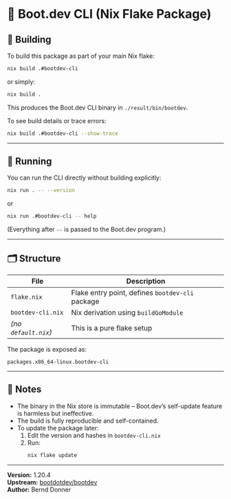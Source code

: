 # 🧰 Boot.dev CLI (Nix Flake Package)

## 🧱 Building

To build this package as part of your main Nix flake:

```sh
nix build .#bootdev-cli
```

or simply:

```sh
nix build .
```

This produces the Boot.dev CLI binary in `./result/bin/bootdev`.

To see build details or trace errors:

```sh
nix build .#bootdev-cli --show-trace
```

---

## 🚀 Running

You can run the CLI directly without building explicitly:

```sh
nix run . -- --version
```

or

```sh
nix run .#bootdev-cli -- help
```

(Everything after `--` is passed to the Boot.dev program.)

---

## 🗂 Structure

| File | Description |
|------|--------------|
| `flake.nix` | Flake entry point, defines `bootdev-cli` package |
| `bootdev-cli.nix` | Nix derivation using `buildGoModule` |
| *(no `default.nix`)* | This is a pure flake setup |

The package is exposed as:
```
packages.x86_64-linux.bootdev-cli
```

---

## 🧾 Notes

- The binary in the Nix store is immutable – Boot.dev’s self-update feature is harmless but ineffective.  
- The build is fully reproducible and self-contained.  
- To update the package later:
  1. Edit the version and hashes in `bootdev-cli.nix`
  2. Run:
     ```sh
     nix flake update
     ```

---

**Version:** 1.20.4  
**Upstream:** [bootdotdev/bootdev](https://github.com/bootdotdev/bootdev)  
**Author:** Bernd Donner

